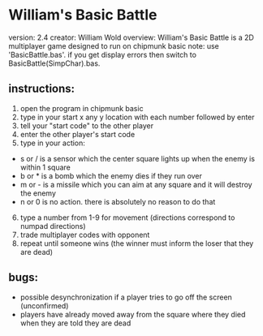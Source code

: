 # William's Basic Battle
version: 2.4
creator: William Wold
overview: William's Basic Battle is a 2D multiplayer game designed to run on chipmunk basic
note: use 'BasicBattle.bas'. if you get display errors then switch to BasicBattle(SimpChar).bas.

## instructions:
1. open the program in chipmunk basic
2. type in your start x any y location with each number followed by enter
3. tell your "start code" to the other player
4. enter the other player's start code
5. type in your action:
  * s or / is a sensor which the center square lights up when the enemy is within 1 square
  * b or * is a bomb which the enemy dies if they run over
  * m or - is a missile which you can aim at any square and it will destroy the enemy
  * n or 0 is no action. there is absolutely no reason to do that
6. type a number from 1-9 for movement (directions correspond to numpad directions)
7. trade multiplayer codes with opponent
8. repeat until someone wins (the winner must inform the loser that they are dead)

## bugs:
* possible desynchronization if a player tries to go off the screen (unconfirmed)
* players have already moved away from the square where they died when they are told they are dead
